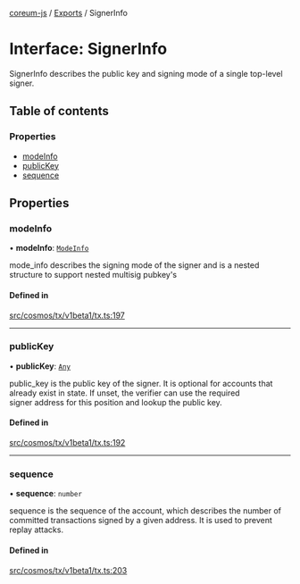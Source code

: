 [coreum-js](../README.md) / [Exports](../modules.md) / SignerInfo

# Interface: SignerInfo

SignerInfo describes the public key and signing mode of a single top-level
signer.

## Table of contents

### Properties

- [modeInfo](SignerInfo.md#modeinfo)
- [publicKey](SignerInfo.md#publickey)
- [sequence](SignerInfo.md#sequence)

## Properties

### modeInfo

• **modeInfo**: [`ModeInfo`](../modules.md#modeinfo)

mode_info describes the signing mode of the signer and is a nested
structure to support nested multisig pubkey's

#### Defined in

[src/cosmos/tx/v1beta1/tx.ts:197](https://github.com/PulsaraIO/coreum-js/blob/64a1208/src/cosmos/tx/v1beta1/tx.ts#L197)

___

### publicKey

• **publicKey**: [`Any`](../modules/internal_.md#any)

public_key is the public key of the signer. It is optional for accounts
that already exist in state. If unset, the verifier can use the required \
signer address for this position and lookup the public key.

#### Defined in

[src/cosmos/tx/v1beta1/tx.ts:192](https://github.com/PulsaraIO/coreum-js/blob/64a1208/src/cosmos/tx/v1beta1/tx.ts#L192)

___

### sequence

• **sequence**: `number`

sequence is the sequence of the account, which describes the
number of committed transactions signed by a given address. It is used to
prevent replay attacks.

#### Defined in

[src/cosmos/tx/v1beta1/tx.ts:203](https://github.com/PulsaraIO/coreum-js/blob/64a1208/src/cosmos/tx/v1beta1/tx.ts#L203)
